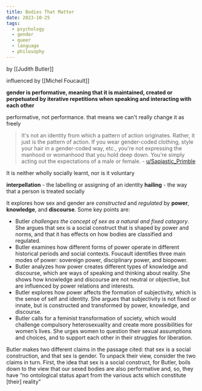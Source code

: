 ```yaml
---
title: Bodies That Matter
date: 2023-10-25
tags:
  - psychology
  - gender
  - queer
  - language
  - philosophy
---
```

by [[Judith Butler]] 

influenced by [[Michel Foucault]] 


 **gender is performative, meaning that it is maintained, created or perpetuated by iterative repetitions when speaking and interacting with each other**


performative, not performance. that means we can't really change it as freely 

>It's not an identity from which a pattern of action originates. Rather, it just is the pattern of action. If you wear gender-coded clothing, style your hair in a gender-coded way, etc., you're not expressing the manhood or womanhood that you hold deep down. You're simply acting out the expectations of a male or female.
       -  [u/Sapjastic_Primble](https://www.reddit.com/user/Sapjastic_Primble/)

It is neither wholly socially learnt, nor is it voluntary

**interpellation** - the labelling or assigning of an identity 
**hailing** - the way that a person is treated socially

It explores how sex and gender are *constructed* and *regulated* by **power**, **knowledge**, and **discourse**. Some key points are:

- Butler *challenges the concept of sex as a natural and fixed category*. She argues that sex is a social construct that is shaped by power and norms, and that it has effects on how bodies are classified and regulated.
- Butler examines how different forms of power operate in different historical periods and social contexts. Foucault identifies three main modes of power: sovereign power, disciplinary power, and biopower.
- Butler analyzes how power creates different types of knowledge and discourse, which are ways of speaking and thinking about reality. She shows how knowledge and discourse are not neutral or objective, but are influenced by power relations and interests.
- Butler explores how power affects the formation of subjectivity, which is the sense of self and identity. She argues that subjectivity is not fixed or innate, but is constructed and transformed by power, knowledge, and discourse.
- Butler calls for a feminist transformation of society, which would challenge compulsory heterosexuality and create more possibilities for women’s lives. She urges women to question their sexual assumptions and choices, and to support each other in their struggles for liberation.

Butler makes two different claims in the passage cited: that sex is a social construction, and that sex is gender. To unpack their view, consider the two claims in turn. First, the idea that sex is a social construct, for Butler, boils down to the view that our sexed bodies are also performative and, so, they have “no ontological status apart from the various acts which constitute [their] reality”

